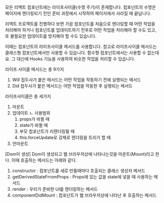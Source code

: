 모든 리액트 컴포넌트에는 라이프사이클(수명 주기)이 존재합니다. 컴포넌트의 수명은 페이지에 렌더링되기 전인 준비 과정에서 시작하여 페이지에서 사라질 때 끝납니다.

리액트 프로젝트를 진행하다 보면 가끔 컴포넌트를 처음으로 렌더링할 때 어떤 작업을 처리해야 하거나 컴포넌트를 업데이트하기 전후로 어떤 작업을 처리해야 할 수도 있고, 또 불필요한 업데이트를 방지해야 할 수도 있습니다.

이때는 컴포넌트의 라이프사이클 메서드를 사용합니다. 참고로 라이프사이클 메서드는 클래스형 컴포넌트에서만 사용할 수 있습니다. 함수형 컴포넌트에서는 사용할 수 없는데요. 그 대신에 Hooks 기능을 사용하여 비슷한 작업을 처리할 수 있습니다.

라이프 사이클 메서드는 총 9가지
1. Will 접두사가 붙은 메서드는 어떤 작업을 작동하기 전에 실행되는 메서드
2. Did 접두사가 붙은 메서드는 어떤 작업을 작동한 후 실행되는 메서드

라이프사이클은 총 세가지
1. 마운트
2. 업데이트
  ㄴ 사용범위
    1. props가 바뀔 때
    2. state가 바뀔 때
    3. 부모 컴포넌트가 리렌더링될 때
    4. this.forceUpdate로 강제로 렌더링을 트리거 할 때
3. 언마운트

[Dom이 생성]
Dom이 생성되고 웹 브라우저상에 나타나는것을 마운트(Mount)라고 한다.
이때 호출하는 메서드는 아래와 같다.
1. constructor : 컴포넌트를 새로 만들때마다 호출되는 클래스 생성자 메서드
2. getDerivedStateFrromProps : Props에 있는 값을 state에 넣을 때 사용하는 메서드
3. render : 우리가 준비한 UI를 렌더링하는 메서드
4. componentDidMount : 컴포넌트가 웹 브라우저상에 나타난 후 호출하는 메서드

